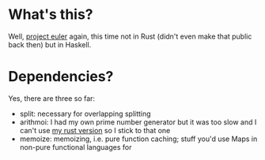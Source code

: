 # What's this?

Well, [project euler](https://projecteuler.net/) again, this time not in Rust
(didn't even make that public back then) but in Haskell.

# Dependencies?

Yes, there are three so far:

- split: necessary for overlapping splitting
- arithmoi: I had my own prime number generator but it was too slow and I can't
  use [my rust version](https://github.com/benaryorg/rust-prime_iter) so I
  stick to that one
- memoize: memoizing, i.e. pure function caching; stuff you'd use Maps in
  non-pure functional languages for

